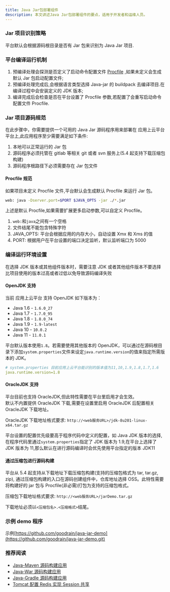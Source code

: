 ```yaml
---
title: Java Jar包部署组件
description: 本文讲述Java Jar包部署组件的要点，适用于开发者和运维人员。
---
```


### Jar 项目识别策略

平台默认会根据源码根目录是否有 Jar 包来识别为 Java Jar 项目.

### 平台编译运行机制

1. 预编译处理会探测是否定义了启动命令配置文件 [Procfile](../procfile) ,如果未定义会生成默认 Jar 包启动配置文件;
2. 预编译处理完成后,会根据语言类型选择 Java-jar 的 buildpack 去编译项目.在编译过程中会安装定义的 JDK 版本;
3. 编译完成后会检查是否在平台设置了 Procfile 参数,若配置了会重写启动命令配置文件 Procfile.

### Jar 项目源码规范

在此步骤中，你需要提供一个可用的 Java Jar 源码程序用来部署在 应用上云平台 平台上,此应用程序至少需要满足如下条件:

1. 本地可以正常运行的 Jar 包
2. 源码程序必须托管在 gitlab 等相关 git 或者 svn 服务上(5.4 起支持下载压缩包构建)
3. 源码程序根路径下必须需要存在 Jar 包文件

#### Procfile 规范

如果项目未定义 Procfile 文件,平台默认会生成默认 Procfile 来运行 Jar 包。

```bash
web: java -Dserver.port=$PORT $JAVA_OPTS -jar ./*.jar
```

上述是默认 Procfile,如果需要扩展更多启动参数,可以自定义 Procfile。

1. `web:`和`java`之间有一个空格
2. 文件结尾不能包含特殊字符
3. JAVA_OPTS: 平台会根据应用的内存大小，自动设置 Xmx 和 Xms 的值
4. PORT: 根据用户在平台设置的端口决定监听，默认监听端口为 5000

### 编译运行环境设置

在选择 JDK 版本或其他组件版本时，需要注意 JDK 或者其他组件版本不要选择比项目使用的版本过高或者过低以免导致源码编译失败

#### OpenJDK 支持

当前 应用上云平台 支持 OpenJDK 如下版本为：

- Java 1.6 - `1.6.0_27`
- Java 1.7 - `1.7.0_95`
- Java 1.8 - `1.8.0_74`
- Java 1.9 - `1.9-latest`
- Java 10 - `10.0.2`
- Java 11 - `11.0.1`

平台默认版本使用`1.8`。若需要使用其他版本的 OpenJDK，可以通过在源码根目录下添加`system.properties`文件来设定`java.runtime.version`的值来指定所需版本的 JDK。

```yaml
# system.properties 目前应用上云平台能识别的版本值为11,10,1.9,1.8,1.7,1.6
java.runtime.version=1.8
```

#### OracleJDK 支持

平台目前也支持 OracleJDK,但此特性需要在平台里启用才会生效。  
默认不内置提供 OracleJDK 下载,需要在设置里启用 OracleJDK 后配置相关 OracleJDK 下载地址。

OracleJDK 下载地址格式要求: `http://<web服务URL>/jdk-8u201-linux-x64.tar.gz`

平台设置的配置优先级要高于程序代码中定义的配置，如 Java JDK 版本的选择,在程序代码里通过`system.properties`指定了 JDK 版本为 1.9,在平台上选择了 JDK 版本为 11,那么默认在进行源码编译时会优先使用平台指定的版本 JDK11

#### 通过压缩包进行源码构建

平台从 5.4 起支持从下载地址下载压缩包构建(支持的压缩包格式为 tar, tar.gz, zip), 通过压缩包构建的入口在源码创建组件中，仓库地址选择 OSS。此特性需要将构建好的 jar 包与 Procfile(非必需)打包为支持的压缩包格式。

压缩包下载地址格式要求: `http://<web服务URL>/jarDemo.tar.gz`

下载地址必须以`<压缩包名>.<压缩格式>`结尾。

### 示例 demo 程序

示例[https://github.com/goodrain/java-jar-demo](https://github.com/goodrain/java-jar-demo.git)

### 推荐阅读

- [Java-Maven 源码构建应用](./java-maven/)
- [Java-War 源码构建应用](./java-war/)
- [Java-Gradle 源码构建应用](./java-gradle/)
- [Tomcat 配置 Redis 实现 Session 共享](./tomcat-redis-session/)

<!-- - [应用上云平台 源码构建 JAVA 项目选取 JDK](../advanced-scenarios/devops/how-to-select-jdk/)
- [应用上云平台 源码构建 JAVA 项目配置 Maven 仓库](../advanced-scenarios/devops/how-to-config-maven/) -->
